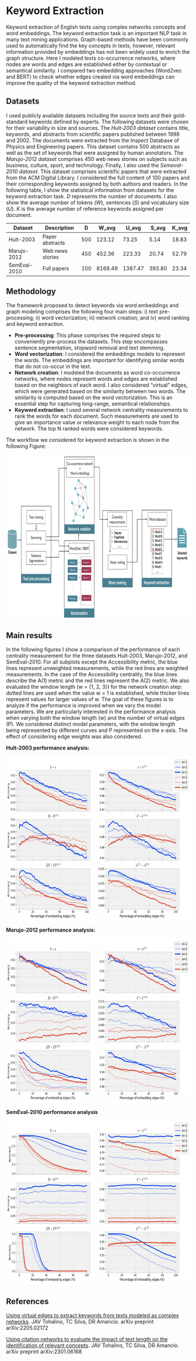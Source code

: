 # Keyword Extraction
Keyword extraction of English texts using complex networks concepts and word embeddings. The keyword extraction task is an important NLP task in many text mining applications. Graph-based methods have been commonly used to automatically find the key concepts in texts, however, relevant information provided by embeddings has not been widely used to enrich the graph structure. Here I modeled texts co-occurrence networks, where nodes are words and edges are established either by contextual or semantical similarity. I compared two embedding approaches
(Word2vec and BERT) to check whether edges created via word embeddings can improve the quality of the keyword extraction method.

## Datasets
I used publicly available datasets including the source texts and their gold-standard
keywords defined by experts. The following datasets were chosen for their variability in size
and sources. The _Hult-2003 dataset_ contains title, keywords, and abstracts from scientific papers
published between 1998 and 2002. The documents were extracted from the Inspect
Database of Physics and Engineering papers. This dataset contains 500 abstracts as
well as the set of keywords that were assigned by human annotators. The _Marujo-2012 dataset_ comprises
450 web news stories on subjects such as business, culture, sport, and technology. Finally, I also used the _Semeval-2010 dataset_. This dataset comprises scientific papers that were extracted from the ACM Digital Library. I considered the full content of 100 papers and their corresponding keywords assigned by both authors
and readers. In the following table, I show the statistical information from datasets for the keyword extraction task. _D_ represents the number of documents. I also show the average number of tokens (_W_),
sentences (_S_) and vocabulary size (_U_). _K_ is the average number of reference keywords assigned per document.

Dataset | Description | D | W_avg | U_avg | S_avg | K_avg
|---- | ---- | --- | --- | --- |--- |--- |
| Hult-2003 | Paper abstracts | 500 | 123.12 | 73.25 | 5.14 | 18.83
| Marujo-2012 | Web news stories | 450 | 452.36 | 223.33 | 20.74 | 52.79
| SemEval-2010 | Full papers | 100 | 8168.49 |1387.47 |393.80 |23.34

## Methodology
The framework proposed to detect keywords via word embeddings and graph modeling
comprises the following four main steps: i) text pre-processing; ii) word vectorization; iii) network creation; and iv) word ranking and keyword extraction.
- **Pre-processing**: This phase comprises the required steps to conveniently pre-process the datasets. This step encompasses sentence segmentation, stopword removal and text stemming.
- **Word vectorization**: I considered the embeddings models to represent the words. The embeddings are important for identifying similar words that do not co-occur in the text.
- **Network creation**: I modeled the documents as word co-occurrence networks, where nodes represent words and edges are established based on the neighbors of each word. I also considered “virtual” edges, which were generated based on the similarity between two words. The similarity is computed based on the word vectorization. This
is an essential step for capturing long-range, semantical relationships.
- **Keyword extraction**: I used several network centrality measurements to rank the words for each document. Such measurements are used to give an importance value or relevance weight to each node from the network. The top N ranked words were considered keywords.

The workflow we considered for keyword extraction is shown in the following Figure:

 <img src="ke_arquitecture.png" width="650" height="450">

## Main results
In the following figures I show a comparison of the performance of each centrality measurement for the three datasets Hult-2003,  Marujo-2012, and SemEval-2010.  For all subplots except the Accessibility metric, the blue lines represent unweighted measurements, while the red lines are weighted measurements. In the case of the Accessibility centrality, the blue lines describe the A(1) metric and the red lines represent the A(2) metric. We also evaluated the window length (w = {1, 2, 3}) for the network creation step: dotted lines are used when the value w = 1 is established, while thicker lines represent values for larger values of w. The goal of these figures is to analyze if the performance is improved when we vary the model parameters. We are particularly interested in the performance analysis when varying both the window length (w) and the number of virtual edges (P).  We considered distinct model parameters, with the window length being represented by different curves and P represented on the x-axis. The effect of considering edge weights was also considered.  

**Hult-2003 performance analysis:**

<img src="ke_results.png" width="650" height="450">


**Marujo-2012 performance analysis:**

<img src="ke_results2.png" width="650" height="450">


**SemEval-2010 performance analysis**

<img src="ke_results3.png" width="650" height="450">





## References
[Using virtual edges to extract keywords from texts modeled as complex networks](https://arxiv.org/abs/2205.02172). JAV Tohalino, TC Silva, DR Amancio. arXiv preprint arXiv:2205.02172

[Using citation networks to evaluate the impact of text length on the identification of relevant concepts](https://arxiv.org/abs/2301.06168). JAV Tohalino, TC Silva, DR Amancio. arXiv preprint arXiv:2301.06168



